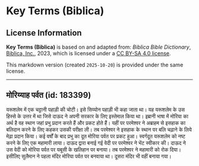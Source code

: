 # Key Terms (Biblica)

## License Information

**Key Terms (Biblica)** is based on and adapted from: _Biblica Bible Dictionary_, [Biblica, Inc.](https://www.biblica.com/), 2023, which is licensed under a [CC BY-SA 4.0 license](https://creativecommons.org/licenses/by-sa/4.0/legalcode.en).

This markdown version (created `2025-10-20`) is provided under the same license.



--------------------------------

## मोरिय्याह पर्वत (id: 183399)

यरूशलेम में एक चट्टानी पहाड़ी की चोटी। इसे सिय्योन पहाड़ी भी कहा जाता था। यह यरूशलेम के उस हिस्से के उत्तर में था जिसे दाऊद ने अपनी सरकार के लिए इस्तेमाल किया था। इब्रानी भाषा में मोरिया का अर्थ है वह स्थान जहां प्रभु प्रदान करते हैं और प्रकट होते हैं। यहीं पर परमेश्वर ने अब्राहम से इसहाक का बलिदान करने के लिए कहकर उसकी परीक्षा ली। तब परमेश्वर ने इसहाक के स्थान पर बलि चढ़ाने के लिये मेढ़ा प्रदान किया। कई वर्षों के बाद प्रभु का दूत मोरिया पर्वत पर प्रकट हुआ। स्वर्गदूत यरूशलेम को नष्ट करने के लिए एक महामारी लाया। दाऊद द्वारा बनाई गई वेदी पर परमेश्वर ने भेंट स्वीकार की। दाऊद ने उस वेदी को मोरिया पर्वत पर यबूसी के खलिहान पर बनाया। तब परमेश्वर ने महामारी को रोक दिया। इसीलिए सुलैमान ने पहला मंदिर मोरिया पर्वत पर बनवाया था। दूसरा मंदिर भी वहीं बनाया गया।



